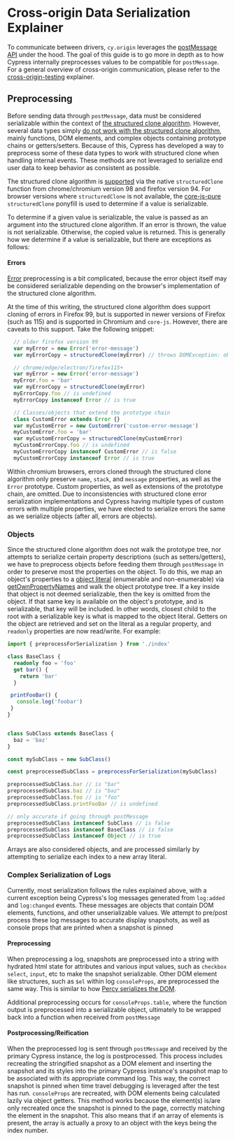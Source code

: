 # Cross-origin Data Serialization Explainer

To communicate between drivers, `cy.origin` leverages the [postMessage API](https://developer.mozilla.org/en-US/docs/Web/API/Window/postMessage) under the hood. The goal of this guide is to go more in depth as to how Cypress internally preprocesses values to be compatible for `postMessage`. For a general overview of cross-origin communication, please refer to the [cross-origin-testing](../../../cross-origin-testing.md#cross-origin-communication) explainer.

## Preprocessing

Before sending data through `postMessage`, data must be considered serializable within the context of [the structured clone algorithm](https://developer.mozilla.org/en-US/docs/Web/API/Web_Workers_API/Structured_clone_algorithm). However, several data types simply [do not work with the structured clone algorithm](https://developer.mozilla.org/en-US/docs/Web/API/Web_Workers_API/Structured_clone_algorithm#things_that_dont_work_with_structured_clone), mainly functions, DOM elements, and complex objects containing prototype chains or getters/setters. Because of this, Cypress has developed a way to preprocess some of these data types to work with structured clone when handling internal events. These methods are not leveraged to serialize end user data to keep behavior as consistent as possible.

The structured clone algorithm is [supported](https://developer.mozilla.org/en-US/docs/Web/API/structuredClone#browser_compatibility) via the native `structuredClone` function from chrome/chromium version 98 and firefox version 94. For browser versions where `structuredClone` is not available, the [core-js-pure](https://github.com/zloirock/core-js/blob/master/packages/core-js/modules/web.structured-clone.js) `structuredClone` ponyfill is used to determine if a value is serializable.

To determine if a given value is serializable, the value is passed as an argument into the structured clone algorithm. If an error is thrown, the value is not serializable. Otherwise, the copied value is returned. This is generally how we determine if a value is serializable, but there are exceptions as follows:

#### Errors

[Error](https://developer.mozilla.org/en-US/docs/Web/JavaScript/Reference/Global_Objects/Error) preprocessing is a bit complicated, because the error object itself may be considered serializable depending on the browser's implementation of the structured clone algorithm.

At the time of this writing, the structured clone algorithm does support cloning of errors in Firefox 99, but is supported in newer versions of Firefox (such as 115) and is supported in Chromium and `core-js`. However, there are caveats to this support. Take the following snippet:

```js
  // older firefox version 99
  var myError = new Error('error-message') 
  var myErrorCopy = structuredClone(myError) // throws DOMException: object could not be cloned

  // chrome/edge/electron/firefox115+
  var myError = new Error('error-message') 
  myError.foo = 'bar'
  var myErrorCopy = structuredClone(myError)
  myErrorCopy.foo // is undefined
  myErrorCopy instanceof Error // is true

  // Classes/objects that extend the prototype chain
  class CustomError extends Error {}
  var myCustomError = new CustomError('custom-error-message') 
  myCustomError.foo = 'bar'
  var myCustomErrorCopy = structuredClone(myCustomError)
  myCustomErrorCopy.foo // is undefined
  myCustomErrorCopy instanceof CustomError // is false
  myCustomErrorCopy instanceof Error // is true

```

Within chromium browsers, errors cloned through the structured clone algorithm only preserve `name`, `stack`, and `message` properties, as well as the `Error` prototype. Custom properties, as well as extensions of the prototype chain, are omitted. Due to inconsistencies with structured clone error serialization implementations and Cypress having multiple types of custom errors with multiple properties, we have elected to serialize errors the same as we serialize objects (after all, errors are objects).

### Objects

Since the structured clone algorithm does not walk the prototype tree, nor attempts to serialize certain property descriptions (such as setters/getters), we have to preprocess objects before feeding them through `postMessage` in order to preserve most the properties on the object. To do this, we map an object's properties to a [object literal](https://developer.mozilla.org/en-US/docs/Web/JavaScript/Guide/Grammar_and_types#object_literals) (enumerable and non-enumerable) via [getOwnPropertyNames](https://developer.mozilla.org/en-US/docs/Web/JavaScript/Reference/Global_Objects/Object/getOwnPropertyNames) and walk the object prototype tree. If a key inside that object is not deemed serializable, then the key is omitted from the object. If that same key is available on the object's prototype, and is serializable, that key will be included. In other words, closest child to the root with a serializable key is what is mapped to the object literal. Getters on the object are retrieved and set on the literal as a regular property, and `readonly` properties are now read/write. For example:

```ts
import { preprocessForSerialization } from './index'

class BaseClass {
  readonly foo = 'foo'
  get bar() {
    return 'bar'
  }

 printFooBar() {
   console.log('foobar')
 }
}


class SubClass extends BaseClass {
  baz = 'baz' 
}

const mySubClass = new SubClass()

const preprocessedSubClass = preprocessForSerialization(mySubClass)

preprocessedSubClass.bar // is "bar"
preprocessedSubClass.baz // is "baz"
preprocessedSubClass.foo // is "foo"
preprocessedSubClass.printFooBar // is undefined

// only accurate if going through postMessage
preprocessedSubClass instanceof SubClass // is false
preprocessedSubClass instanceof BaseClass // is false
preprocessedSubClass instanceof Object // is true
```

Arrays are also considered objects, and are processed similarly by attempting to serialize each index to a new array literal.

### Complex Serialization of Logs

Currently, most serialization follows the rules explained above, with a current exception being Cypress's log messages generated from `log:added` and `log:changed` events. These messages are objects that contain DOM elements, functions, and other unserializable values. We attempt to pre/post process these log messages to accurate display snapshots, as well as console props that are printed when a snapshot is pinned

#### Preprocessing

When preprocessing a log, snapshots are preprocessed into a string with hydrated html state for attributes and various input values, such as `checkbox` `select`, `input`, etc to make the snapshot serializable. Other DOM element like structures, such as `$el` within log `consoleProps`, are preprocessed the same way. This is similar to how [Percy serializes the DOM](https://github.com/percy/cli/blob/master/packages/dom/src/serialize-inputs.js).

Additional preprocessing occurs for `consoleProps.table`, where the function output is preprocessed into a serializable object, ultimately to be wrapped back into a function when received from `postMessage`

#### Postprocessing/Reification

When the preprocessed log is sent through `postMessage` and received by the primary Cypress instance, the log is postprocessed. This process includes recreating the stringified snapshot as a DOM element and inserting the snapshot and its styles into the primary Cypress instance's snapshot map to be associated with its appropriate command log. This way, the correct snapshot is pinned when time travel debugging is leveraged after the test has run. `consoleProps` are recreated, with DOM elements being calculated lazily via object getters. This method works because the element(s) is/are only recreated once the snapshot is pinned to the page, correctly matching the element in the snapshot. This also means that if an array of elements is present, the array is actually a proxy to an object with the keys being the index number.